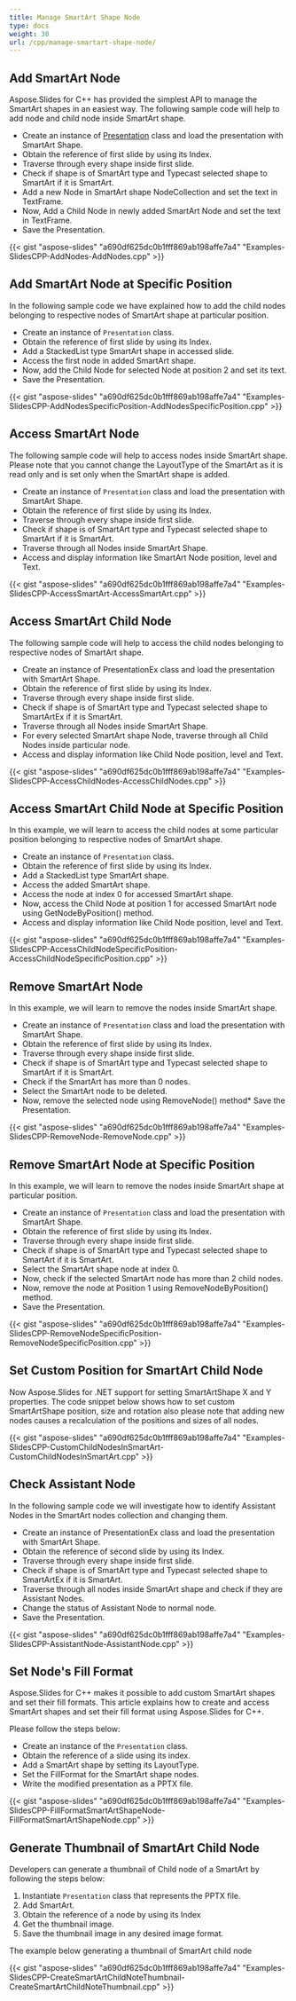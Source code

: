```yaml
---
title: Manage SmartArt Shape Node
type: docs
weight: 30
url: /cpp/manage-smartart-shape-node/
---
```




## **Add SmartArt Node**
Aspose.Slides for C++ has provided the simplest API to manage the SmartArt shapes in an easiest way. The following sample code will help to add node and child node inside SmartArt shape.

- Create an instance of [Presentation](https://apireference.aspose.com/slides/net/aspose.slides/presentation) class and load the presentation with SmartArt Shape.
- Obtain the reference of first slide by using its Index.
- Traverse through every shape inside first slide.
- Check if shape is of SmartArt type and Typecast selected shape to SmartArt if it is SmartArt.
- Add a new Node in SmartArt shape NodeCollection and set the text in TextFrame.
- Now, Add a Child Node in newly added SmartArt Node and set the text in TextFrame.
- Save the Presentation.

{{< gist "aspose-slides" "a690df625dc0b1fff869ab198affe7a4" "Examples-SlidesCPP-AddNodes-AddNodes.cpp" >}}

## **Add SmartArt Node at Specific Position**
In the following sample code we have explained how to add the child nodes belonging to respective nodes of SmartArt shape at particular position.

- Create an instance of `Presentation` class.
- Obtain the reference of first slide by using its Index.
- Add a StackedList type SmartArt shape in accessed slide.
- Access the first node in added SmartArt shape.
- Now, add the Child Node for selected Node at position 2 and set its text.
- Save the Presentation.

{{< gist "aspose-slides" "a690df625dc0b1fff869ab198affe7a4" "Examples-SlidesCPP-AddNodesSpecificPosition-AddNodesSpecificPosition.cpp" >}}


## **Access SmartArt Node**
The following sample code will help to access nodes inside SmartArt shape. Please note that you cannot change the LayoutType of the SmartArt as it is read only and is set only when the SmartArt shape is added.

- Create an instance of `Presentation` class and load the presentation with SmartArt Shape.
- Obtain the reference of first slide by using its Index.
- Traverse through every shape inside first slide.
- Check if shape is of SmartArt type and Typecast selected shape to SmartArt if it is SmartArt.
- Traverse through all Nodes inside SmartArt Shape.
- Access and display information like SmartArt Node position, level and Text.

{{< gist "aspose-slides" "a690df625dc0b1fff869ab198affe7a4" "Examples-SlidesCPP-AccessSmartArt-AccessSmartArt.cpp" >}}

## **Access SmartArt Child Node**
The following sample code will help to access the child nodes belonging to respective nodes of SmartArt shape.

- Create an instance of PresentationEx class and load the presentation with SmartArt Shape.
- Obtain the reference of first slide by using its Index.
- Traverse through every shape inside first slide.
- Check if shape is of SmartArt type and Typecast selected shape to SmartArtEx if it is SmartArt.
- Traverse through all Nodes inside SmartArt Shape.
- For every selected SmartArt shape Node, traverse through all Child Nodes inside particular node.
- Access and display information like Child Node position, level and Text.

{{< gist "aspose-slides" "a690df625dc0b1fff869ab198affe7a4" "Examples-SlidesCPP-AccessChildNodes-AccessChildNodes.cpp" >}}

## **Access SmartArt Child Node at Specific Position**
In this example, we will learn to access the child nodes at some particular position belonging to respective nodes of SmartArt shape.

- Create an instance of `Presentation` class.
- Obtain the reference of first slide by using its Index.
- Add a StackedList type SmartArt shape.
- Access the added SmartArt shape.
- Access the node at index 0 for accessed SmartArt shape.
- Now, access the Child Node at position 1 for accessed SmartArt node using GetNodeByPosition() method.
- Access and display information like Child Node position, level and Text.

{{< gist "aspose-slides" "a690df625dc0b1fff869ab198affe7a4" "Examples-SlidesCPP-AccessChildNodeSpecificPosition-AccessChildNodeSpecificPosition.cpp" >}}

## **Remove SmartArt Node**
In this example, we will learn to remove the nodes inside SmartArt shape.

- Create an instance of `Presentation` class and load the presentation with SmartArt Shape.
- Obtain the reference of first slide by using its Index.
- Traverse through every shape inside first slide.
- Check if shape is of SmartArt type and Typecast selected shape to SmartArt if it is SmartArt.
- Check if the SmartArt has more than 0 nodes.
- Select the SmartArt node to be deleted.
- Now, remove the selected node using RemoveNode() method* Save the Presentation.

{{< gist "aspose-slides" "a690df625dc0b1fff869ab198affe7a4" "Examples-SlidesCPP-RemoveNode-RemoveNode.cpp" >}}

## **Remove SmartArt Node at Specific Position**
In this example, we will learn to remove the nodes inside SmartArt shape at particular position.

- Create an instance of `Presentation` class and load the presentation with SmartArt Shape.
- Obtain the reference of first slide by using its Index.
- Traverse through every shape inside first slide.
- Check if shape is of SmartArt type and Typecast selected shape to SmartArt if it is SmartArt.
- Select the SmartArt shape node at index 0.
- Now, check if the selected SmartArt node has more than 2 child nodes.
- Now, remove the node at Position 1 using RemoveNodeByPosition() method.
- Save the Presentation.

{{< gist "aspose-slides" "a690df625dc0b1fff869ab198affe7a4" "Examples-SlidesCPP-RemoveNodeSpecificPosition-RemoveNodeSpecificPosition.cpp" >}}


## **Set Custom Position for SmartArt Child Node**
Now Aspose.Slides for .NET support for setting SmartArtShape X and Y properties. The code snippet below shows how to set custom SmartArtShape position, size and rotation also please note that adding new nodes causes a recalculation of the positions and sizes of all nodes.

{{< gist "aspose-slides" "a690df625dc0b1fff869ab198affe7a4" "Examples-SlidesCPP-CustomChildNodesInSmartArt-CustomChildNodesInSmartArt.cpp" >}}


## **Check Assistant Node**
In the following sample code we will investigate how to identify Assistant Nodes in the SmartArt nodes collection and changing them.

- Create an instance of PresentationEx class and load the presentation with SmartArt Shape.
- Obtain the reference of second slide by using its Index.
- Traverse through every shape inside first slide.
- Check if shape is of SmartArt type and Typecast selected shape to SmartArtEx if it is SmartArt.
- Traverse through all nodes inside SmartArt shape and check if they are Assistant Nodes.
- Change the status of Assistant Node to normal node.
- Save the Presentation.

{{< gist "aspose-slides" "a690df625dc0b1fff869ab198affe7a4" "Examples-SlidesCPP-AssistantNode-AssistantNode.cpp" >}}

## **Set Node's Fill Format**
Aspose.Slides for C++ makes it possible to add custom SmartArt shapes and set their fill formats. This article explains how to create and access SmartArt shapes and set their fill format using Aspose.Slides for C++.

Please follow the steps below:

- Create an instance of the `Presentation` class.
- Obtain the reference of a slide using its index.
- Add a SmartArt shape by setting its LayoutType.
- Set the FillFormat for the SmartArt shape nodes.
- Write the modified presentation as a PPTX file.

{{< gist "aspose-slides" "a690df625dc0b1fff869ab198affe7a4" "Examples-SlidesCPP-FillFormatSmartArtShapeNode-FillFormatSmartArtShapeNode.cpp" >}}


## **Generate Thumbnail of SmartArt Child Node**
Developers can generate a thumbnail of Child node of a SmartArt by following the steps below:

1. Instantiate `Presentation` class that represents the PPTX file.
1. Add SmartArt.
1. Obtain the reference of a node by using its Index
1. Get the thumbnail image.
1. Save the thumbnail image in any desired image format.

The example below generating a thumbnail of SmartArt child node

{{< gist "aspose-slides" "a690df625dc0b1fff869ab198affe7a4" "Examples-SlidesCPP-CreateSmartArtChildNoteThumbnail-CreateSmartArtChildNoteThumbnail.cpp" >}}
